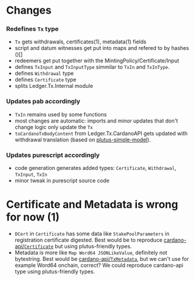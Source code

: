 
# Changes

### Redefines `Tx` type
 - `Tx` gets withdrawals, certificates(1), metadata(1) fields
 - script and datum witnesses get put into maps and refered to by hashes ()[]
 - redeemers get put together with the MintingPolicy/Certificate/Input
 - defines `TxInput` and `TxInputType` simmilar to `TxIn` and `TxInType`.
 - defines `Withdrawal` type
 - defines `Certificate` type
 - splits Ledger.Tx.Internal module

### Updates pab accordingly
 - `TxIn` remains used by some functions
 - most changes are automatic: imports and minor updates that don't change logic only update the `Tx`
 - `toCardanoTxBodyContent` from Ledger.Tx.CardanoAPI gets updated with withdrawal translation (based on [plutus-simple-model](https://github.com/mlabs-haskell/plutus-simple-model/blob/main/src/Plutus/Test/Model/Fork/CardanoAPI.hs)).

### Updates purescript accordingly
 - code generation generates added types: `Certificate`, `Withdrawal`, `TxInput`, `TxIn`
 - minor tweak in purescript source code


# Certificate and Metadata is wrong for now (1)
 - `DCert` in `Certificate` has some data like `StakePoolParameters` in registration certificate digested. Best would be to reproduce [cardano-api/`Certificate`](https://github.com/input-output-hk/cardano-node/blob/6a465b09b5dfd5fe281061b94f69faee1227800a/cardano-api/src/Cardano/Api/Certificate.hs#L80) but using plutus-friendly types.
 - Metadata is more like `Map Word64 JSONLikeValue`, definitely not bytestring. Best would be [cardano-api/`TxMetadata`](https://github.com/input-output-hk/cardano-node/blob/6a465b09b5dfd5fe281061b94f69faee1227800a/cardano-api/src/Cardano/Api/TxMetadata.hs#L83), but we can't use for example Word64 onchain, correct? We could reproduce cardano-api type using plutus-friendly types.
